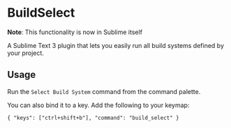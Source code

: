 # BuildSelect

**Note**: This functionality is now in Sublime itself

A Sublime Text 3 plugin that lets you easily run all build systems defined by your project.

## Usage

Run the `Select Build System` command from the command palette.

You can also bind it to a key. Add the following to your keymap:

```
{ "keys": ["ctrl+shift+b"], "command": "build_select" }
```
